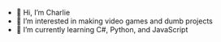 - 👋 Hi, I’m Charlie
- 👀 I’m interested in making video games and dumb projects
- 🌱 I’m currently learning C#, Python, and JavaScript

<!---
HotdogsCC/HotdogsCC is a ✨ special ✨ repository because its `README.md` (this file) appears on your GitHub profile.
You can click the Preview link to take a look at your changes.
--->
